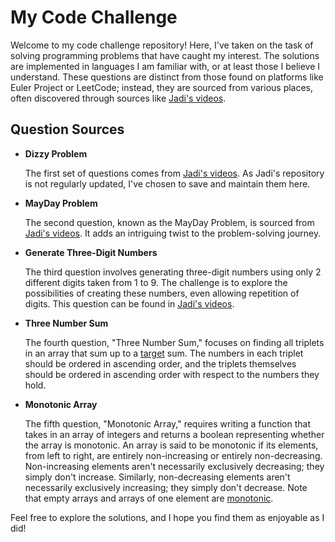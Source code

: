 # My Code Challenge

Welcome to my code challenge repository! Here, I've taken on the task of solving programming problems that have caught my interest. The solutions are implemented in languages I am familiar with, or at least those I believe I understand. These questions are distinct from those found on platforms like Euler Project or LeetCode; instead, they are sourced from various places, often discovered through sources like [Jadi's videos](https://www.youtube.com/watch?v=jp75eufhOLc&list=PL-tKrPVkKKE3TgSTGMXiIhkqA8Xf7bM3E).

## Question Sources

- **Dizzy Problem**

  The first set of questions comes from [Jadi's videos](https://www.youtube.com/watch?v=jp75eufhOLc&list=PL-tKrPVkKKE3TgSTGMXiIhkqA8Xf7bM3E). As Jadi's repository is not regularly updated, I've chosen to save and maintain them here.

- **MayDay Problem**

  The second question, known as the MayDay Problem, is sourced from [Jadi's videos](https://www.youtube.com/watch?v=XlAJtpd3kSI&list=PL-tKrPVkKKE3TgSTGMXiIhkqA8Xf7bM3E&index=2). It adds an intriguing twist to the problem-solving journey.

- **Generate Three-Digit Numbers**

  The third question involves generating three-digit numbers using only 2 different digits taken from 1 to 9. The challenge is to explore the possibilities of creating these numbers, even allowing repetition of digits. This question can be found in [Jadi's videos](https://www.youtube.com/watch?v=D48MKRyQZMA&list=PL-tKrPVkKKE3TgSTGMXiIhkqA8Xf7bM3E&index=3).

- **Three Number Sum**

  The fourth question, "Three Number Sum," focuses on finding all triplets in an array that sum up to a [target](https://github.com/lee-hen/Algoexpert/tree/master/medium/02_three_number_sum) sum. The numbers in each triplet should be ordered in ascending order, and the triplets themselves should be ordered in ascending order with respect to the numbers they hold.

- **Monotonic Array**

  The fifth question, "Monotonic Array," requires writing a function that takes in an array of integers and returns a boolean representing whether the array is monotonic. An array is said to be monotonic if its elements, from left to right, are entirely non-increasing or entirely non-decreasing. Non-increasing elements aren't necessarily exclusively decreasing; they simply don't increase. Similarly, non-decreasing elements aren't necessarily exclusively increasing; they simply don't decrease. Note that empty arrays and arrays of one element are [monotonic](https://github.com/lee-hen/Algoexpert/tree/master/medium/05_is_monotonic).

Feel free to explore the solutions, and I hope you find them as enjoyable as I did!


